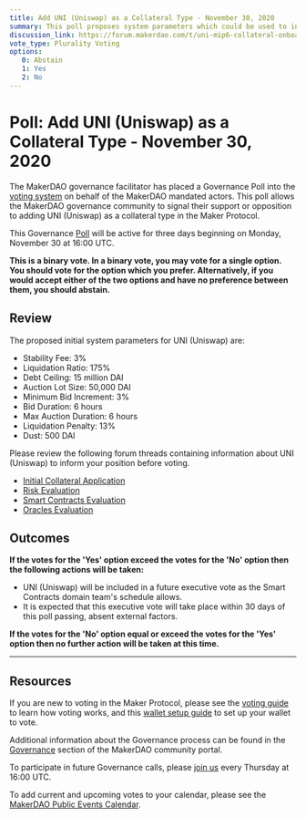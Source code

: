 ```yaml
---
title: Add UNI (Uniswap) as a Collateral Type - November 30, 2020
summary: This poll proposes system parameters which could be used to initialize UNI (Uniswap) as a new collateral type.
discussion_link: https://forum.makerdao.com/t/uni-mip6-collateral-onboarding-application/4433
vote_type: Plurality Voting
options:
   0: Abstain
   1: Yes
   2: No
---
```

# Poll: Add UNI (Uniswap) as a Collateral Type - November 30, 2020

The MakerDAO governance facilitator has placed a Governance Poll into the [voting system](https://vote.makerdao.com/polling) on behalf of the MakerDAO mandated actors. This poll allows the MakerDAO governance community to signal their support or opposition to adding UNI (Uniswap) as a collateral type in the Maker Protocol.

This Governance [Poll](https://community-development.makerdao.com/en/learn/governance/on-chain-gov) will be active for three days beginning on Monday, November 30 at 16:00 UTC.

**This is a binary vote. In a binary vote, you may vote for a single option. You should vote for the option which you prefer. Alternatively, if you would accept either of the two options and have no preference between them, you should abstain.**

## Review

The proposed initial system parameters for UNI (Uniswap) are:

* Stability Fee: 3%
* Liquidation Ratio: 175%
* Debt Ceiling: 15 million DAI
* Auction Lot Size: 50,000 DAI
* Minimum Bid Increment: 3%
* Bid Duration: 6 hours
* Max Auction Duration: 6 hours
* Liquidation Penalty: 13%
* Dust: 500 DAI

Please review the following forum threads containing information about UNI (Uniswap) to inform your position before voting.
* [Initial Collateral Application](https://forum.makerdao.com/t/uni-mip6-collateral-onboarding-application/4433)
* [Risk Evaluation](https://forum.makerdao.com/t/uni-collateral-onboarding-risk-evaluation/5348)
* [Smart Contracts Evaluation](https://forum.makerdao.com/t/uni-erc20-token-smart-contract-domain-community-assessment/5347)
* [Oracles Evaluation](https://forum.makerdao.com/t/uni-collateral-onboarding-oracle-assessment-mip10c3-sp15/5375)

## Outcomes

**If the votes for the 'Yes' option exceed the votes for the 'No' option then the following actions will be taken:**
* UNI (Uniswap) will be included in a future executive vote as the Smart Contracts domain team's schedule allows. 
* It is expected that this executive vote will take place within 30 days of this poll passing, absent external factors.

**If the votes for the 'No' option equal or exceed the votes for the 'Yes' option then no further action will be taken at this time.**

---

## Resources

If you are new to voting in the Maker Protocol, please see the [voting guide](https://community-development.makerdao.com/en/learn/governance/how-voting-works/) to learn how voting works, and this [wallet setup guide](https://community-development.makerdao.com/en/learn/governance/voting-setup/) to set up your wallet to vote.

Additional information about the Governance process can be found in the [Governance](https://community-development.makerdao.com/en/learn/governance) section of the MakerDAO community portal.

To participate in future Governance calls, please [join us](https://github.com/makerdao/community/tree/master/governance/governance-and-risk-meetings) every Thursday at 16:00 UTC.

To add current and upcoming votes to your calendar, please see the [MakerDAO Public Events Calendar](https://calendar.google.com/calendar/embed?src=makerdao.com_3efhm2ghipksegl009ktniomdk%40group.calendar.google.com&ctz=UTC&mode=week&showCalendars=0&showPrint=0).
